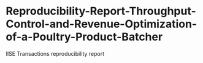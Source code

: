 # Reproducibility-Report-Throughput-Control-and-Revenue-Optimization-of-a-Poultry-Product-Batcher
IISE Transactions reproducibility report
